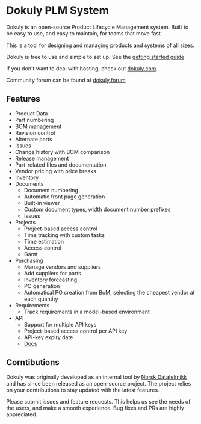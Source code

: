 # Dokuly PLM System

Dokuly is an open-source Product Lifecycle Management system.
Built to be easy to use, and easy to maintain, for teams that move fast.

This is a tool for designing and managing products and systems of all sizes.

Dokuly is free to use and simple to set up. See the [getting started guide](https://github.com/Dokuly-PLM/dokuly/blob/master/getting_started.md)

If you don't want to deal with hosting, check out [dokuly.com](https://dokuly.com/).

Community forum can be found at [dokuly.forum](https://dokuly.forum/)

## Features

-  Product Data
  - Part numbering
  - BOM management
  - Revision control
  - Alternate parts
  - Issues
  - Change history with BOM comparison
  - Release management
  - Part-related files and documentation
  - Vendor pricing with price breaks
  - Inventory
- Documents
  - Document numbering
  - Automatic front page generation
  - Built-in viewer
  - Custom document types, width document number prefixes
  - Issues
- Projects
  - Project-based access control
  - Time tracking with custom tasks
  - Time estimation
  - Access control
  - Gantt
- Purchasing
  - Manage vendors and suppliers
  - Add suppliers for parts
  - Inventory forecasting
  - PO generation
  - Automatical PO creation from BoM, selecting the cheapest vendor at each quantity
- Requirements
  - Track requirements in a model-based environment
- API
  - Support for multiple API keys
  - Project-based access control per API key
  - API-key expiry date
  - [Docs](https://dokuly.com/#/api)

## Corntibutions

Dokuly was originally developed as an internal tool by [Norsk Datateknikk](https://norskdatateknikk.no/) and has since been released as an open-source project.
The project relies on your contributions to stay updated with the latest features.

Please submit issues and feature requests. This helps us see the needs of the users, and make a smooth experience.
Bug fixes and PRs are highly appreciated.
